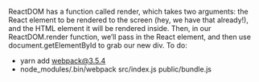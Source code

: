 ReactDOM has a function called render, which takes two arguments: the React element to be rendered to the screen (hey, we have that already!), and the HTML element it will be rendered inside.
Then, in our ReactDOM.render function, we’ll pass in the React element, and then use document.getElementById to grab our new div.
To do:
* yarn add webpack@3.5.4
* node_modules/.bin/webpack src/index.js public/bundle.js